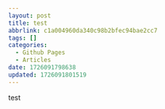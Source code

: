 ```yaml
---
layout: post
title: test
abbrlink: c1a004960da340c98b2bfec94bae2cc7
tags: []
categories:
  - Github Pages
  - Articles
date: 1726091798638
updated: 1726091801519
---
```


test
